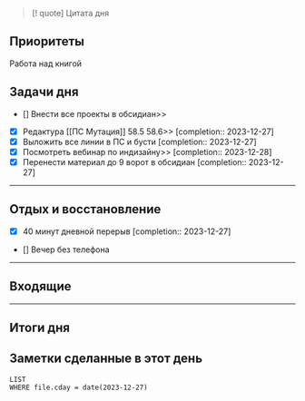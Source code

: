 > [! quote] Цитата дня
> 

## Приоритеты
Работа над книгой



## Задачи дня
- [] Внести все проекты в обсидиан>>
- [x] Редактура [[ПС Мутация]] 58.5 58.6>>  [completion:: 2023-12-27]
- [x] Выложить все линии в ПС и бусти  [completion:: 2023-12-27]
- [x] Посмотреть вебинар по индизайну>>  [completion:: 2023-12-28]
- [x] Перенести материал до 9 ворот в обсидиан  [completion:: 2023-12-27]
---
## Отдых и восстановление
- [x] 40 минут дневной перерыв  [completion:: 2023-12-27]
- [] Вечер без телефона

---
## Входящие

---
## Итоги дня





## Заметки сделанные в этот день
```dataview
LIST
WHERE file.cday = date(2023-12-27)
```

